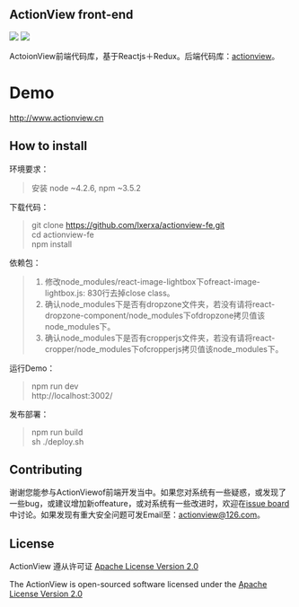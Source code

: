 ## ActionView front-end

![](https://img.shields.io/badge/framework-reactjs+redux-brightgreen.svg) ![](https://img.shields.io/badge/license-apache2.0-brightgreen.svg)  

ActoionView前端代码库，基于Reactjs＋Redux。后端代码库：[actionview](https://github.com/lxerxa/actionview)。

# Demo

http://www.actionview.cn  

## How to install

环境要求：
> 安装 node ~4.2.6, npm ~3.5.2

下载代码：  
> git clone https://github.com/lxerxa/actionview-fe.git  
> cd actionview-fe  
> npm install  

依赖包：  
> 1. 修改node_modules/react-image-lightbox下ofreact-image-lightbox.js: 830行去掉close class。  
> 2. 确认node_modules下是否有dropzone文件夹，若没有请将react-dropzone-component/node_modules下ofdropzone拷贝值该node_modules下。    
> 3. 确认node_modules下是否有cropperjs文件夹，若没有请将react-cropper/node_modules下ofcropperjs拷贝值该node_modules下。  

运行Demo：  
> npm run dev  
> http://localhost:3002/   

发布部署：  
> npm run build  
> sh ./deploy.sh  

## Contributing

谢谢您能参与ActionViewof前端开发当中。如果您对系统有一些疑惑，或发现了一些bug，或建议增加新offeature，或对系统有一些改进时，欢迎在[issue board](https://github.com/lxerxa/actionview-fe/issues)中讨论。如果发现有重大安全问题可发Email至：actionview@126.com。 

## License

ActionView 遵从许可证 [ Apache License Version 2.0](https://www.apache.org/licenses/LICENSE-2.0)

The ActionView is open-sourced software licensed under the [ Apache License Version 2.0](https://www.apache.org/licenses/LICENSE-2.0)
